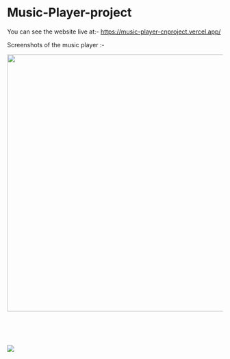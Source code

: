 # Music-Player-project

You can see the website live at:-
https://music-player-cnproject.vercel.app/

Screenshots of the music player :-

<img src ="https://github.com/Diwakarkumar3096/music-player/commit/0c77cc6003b90ed970f6c56f92494d52240ae2be" height = 600px width= 1100px>

<br> <br> <br>

<img src = "https://github.com/Diwakarkumar3096/music-player/commit/0c77cc6003b90ed970f6c56f92494d52240ae2be#diff-a3df3dd871abd4733021ebea5ab6444d873f1737f21d6ad2d9f0616025d95c5f">
